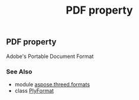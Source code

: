 ﻿---
title: PDF property
second_title: Aspose.3D for Python via .NET API References
description: 
type: docs
weight: 400
url: /python-net/aspose.threed.formats/plyformat/pdf/
is_root: false
---

## PDF property


Adobe's Portable Document Format

### See Also
* module [aspose.threed.formats](../../)
* class [PlyFormat](/3d/python-net/aspose.threed.formats/plyformat)

